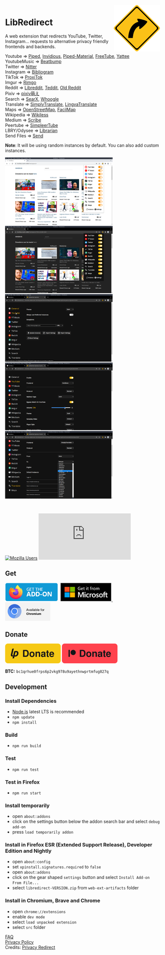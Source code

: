 <img src="./src/assets/images/libredirect.svg" width="150" align="right" />

# LibRedirect
A web extension that redirects YouTube, Twitter, Instagram... requests to alternative privacy friendly frontends and backends.

Youtube => [Piped](https://github.com/TeamPiped/Piped), [Invidious](https://github.com/iv-org/invidious), [Piped-Material](https://github.com/mmjee/Piped-Material), [FreeTube](https://github.com/FreeTubeApp/FreeTube), [Yattee](https://github.com/yattee/yattee)\
YoutubeMusic => [Beatbump](https://github.com/snuffyDev/Beatbump)\
Twitter => [Nitter](https://github.com/zedeus/nitter)\
Instagram => [Bibliogram](https://sr.ht/~cadence/bibliogram/)\
TikTok => [ProxiTok](https://github.com/pablouser1/ProxiTok)\
Imgur => [Rimgo](https://codeberg.org/video-prize-ranch/rimgo)\
Reddit => [Libreddit](https://github.com/spikecodes/libreddit#instances), [Teddit](https://codeberg.org/teddit/teddit#instances), [Old Reddit](https://old.reddit.com)\
Pixiv => [pixiv萌え](https://github.com/kokororin/pixiv.moe)\
Search => [SearX](https://searx.github.io/searx/), [Whoogle](https://benbusby.com/projects/whoogle-search/)\
Translate => [SimplyTranslate](https://git.sr.ht/~metalune/simplytranslate_web), [LingvaTranslate](https://github.com/TheDavidDelta/lingva-translate)\
Maps => [OpenStreetMap](https://www.openstreetmap.org/), [FacilMap](https://github.com/FacilMap/facilmap)\
Wikipedia => [Wikiless](https://codeberg.org/orenom/wikiless)\
Medium => [Scribe](https://sr.ht/~edwardloveall/scribe/)\
Peertube => [SimpleerTube](https://git.sr.ht/~metalune/simpleweb_peertube)\
LBRY/Odysee => [Librarian](https://codeberg.org/librarian/librarian)\
Send Files => [Send](https://github.com/timvisee/send)

**Note**: It will be using random instances by default. You can also add custom instances.

<img src ="./img/1.png" width=350>&nbsp;
<img src ="./img/2.png" width=350>&nbsp;
<img src ="./img/3.png" width=350>&nbsp;
<img src ="./img/4.png" width=350>&nbsp;
<img src ="./img/5.png" width=350>&nbsp;

<br>

[![Mozilla Users](https://badges.alefvanoon.xyz/amo/users/libredirect?label=Firefox%20Users)](https://addons.mozilla.org/firefox/addon/libredirect/)
[![Matrix Badge](https://badges.alefvanoon.xyz/matrix/libredirect:matrix.org?label=Matrix)](https://matrix.to/#/#libredirect:tokhmi.xyz)

## Get
[![Firefox Add-on](./img/badge-amo.png)](https://addons.mozilla.org/firefox/addon/libredirect/)&nbsp;
<a href="https://microsoftedge.microsoft.com/addons/detail/libredirect/aodffkeankebfonljgbcfbbaljopcpdb">
  <img src="./img/badge-ms.png" height=60>
</a>&nbsp;
<a href="./chromium.md"><img src ="./img/badge-chromium.png" height=60 ></a>
## Donate
[![Liberapay](./img/liberapay.svg)](https://liberapay.com/LibRedirect)
[![Patreon](./img/patreon.svg)](https://patreon.com/LibRedirect)

**BTC:** `bc1qrhue0frps6p2vkg978u9ayethnwprtmfug827q`

## Development
### Install Dependencies
- [Node.js](https://nodejs.org/) latest LTS is recommended
- `npm update`
- `npm install`

### Build
- `npm run build`

### Test
- `npm run test`

### Test in Firefox
- `npm run start`

### Install temporarily
- open `about:addons`
- click on the settings button below the addon search bar and select `debug add-on`
- press `load temporarily addon`

### Install in Firefox ESR (Extended Support Release), Developer Edition and Nightly
- open `about:config`
- set `xpinstall.signatures.required` to `false`
- open `about:addons`
- click on the gear shaped `settings` button and select `Install Add-on From File...`
- select `libredirect-VERSION.zip` from `web-ext-artifacts` folder

### Install in Chromium, Brave and Chrome
- open `chrome://extensions`
- enable `dev mode`
- select `load unpacked extension`
- select `src` folder

[FAQ](https://github.com/libredirect/libredirect/wiki/FAQ)\
[Privacy Policy](Privacy-Policy.md)\
Credits: [Privacy Redirect](https://github.com/SimonBrazell/privacy-redirect)

